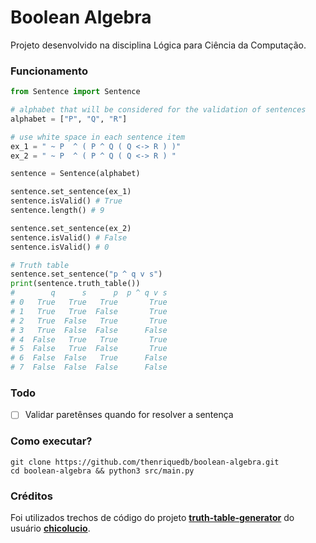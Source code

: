 # Boolean Algebra

Projeto desenvolvido na disciplina Lógica para Ciência da Computação.

### Funcionamento

```python
from Sentence import Sentence

# alphabet that will be considered for the validation of sentences
alphabet = ["P", "Q", "R"]

# use white space in each sentence item
ex_1 = " ~ P  ^ ( P ^ Q ( Q <-> R ) )"
ex_2 = " ~ P  ^ ( P ^ Q ( Q <-> R ) "

sentence = Sentence(alphabet)

sentence.set_sentence(ex_1)
sentence.isValid() # True
sentence.length() # 9

sentence.set_sentence(ex_2)
sentence.isValid() # False
sentence.isValid() # 0

# Truth table
sentence.set_sentence("p ^ q v s")
print(sentence.truth_table())
#        q      s      p  p ^ q v s
# 0   True   True   True       True
# 1   True   True  False       True
# 2   True  False   True       True
# 3   True  False  False      False
# 4  False   True   True       True
# 5  False   True  False       True
# 6  False  False   True      False
# 7  False  False  False      False
```

### Todo

- [ ] Validar paretênses quando for resolver a sentença

### Como executar?

```
git clone https://github.com/thenriquedb/boolean-algebra.git
cd boolean-algebra && python3 src/main.py
```

### Créditos

Foi utilizados trechos de código do projeto **[truth-table-generator](https://github.com/chicolucio/truth-table-generator)** do usuário **[chicolucio](https://github.com/chicolucio)**.
